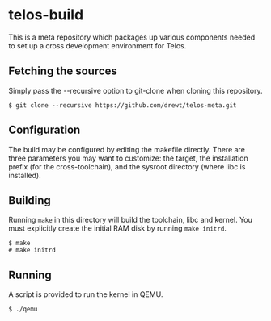 telos-build
===========

This is a meta repository which packages up various components needed to set up
a cross development environment for Telos.

Fetching the sources
--------------------

Simply pass the --recursive option to git-clone when cloning this repository.

    $ git clone --recursive https://github.com/drewt/telos-meta.git

Configuration
-------------

The build may be configured by editing the makefile directly.  There are three
parameters you may want to customize: the target, the installation prefix
(for the cross-toolchain), and the sysroot directory (where libc is installed).

Building
--------

Running `make` in this directory will build the toolchain, libc and kernel.
You must explicitly create the initial RAM disk by running `make initrd`.

    $ make
    # make initrd

Running
-------

A script is provided to run the kernel in QEMU.

    $ ./qemu
